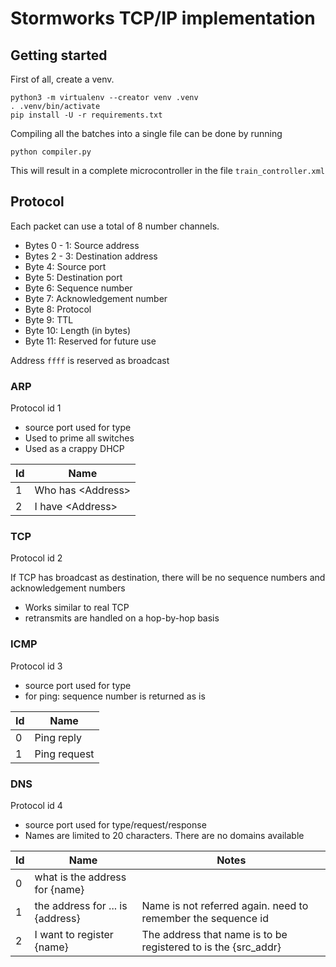 # Stormworks TCP/IP implementation

## Getting started

First of all, create a venv.

```shell
python3 -m virtualenv --creator venv .venv
. .venv/bin/activate
pip install -U -r requirements.txt
```

Compiling all the batches into a single file can be done by running

```shell
python compiler.py
```

This will result in a complete microcontroller in the file `train_controller.xml`

## Protocol

Each packet can use a total of 8 number channels.

 - Bytes 0 - 1: Source address
 - Bytes 2 - 3: Destination address
 - Byte 4: Source port
 - Byte 5: Destination port
 - Byte 6: Sequence number
 - Byte 7: Acknowledgement number
 - Byte 8: Protocol
 - Byte 9: TTL
 - Byte 10: Length (in bytes)
 - Byte 11: Reserved for future use

Address `ffff` is reserved as broadcast


### ARP

Protocol id 1

 - source port used for type
 - Used to prime all switches
 - Used as a crappy DHCP

| Id | Name                |
|----|---------------------|
| 1  | Who has \<Address\> |
| 2  | I have \<Address\>  |

### TCP

Protocol id 2

If TCP has broadcast as destination, there will be no sequence numbers and acknowledgement numbers

 - Works similar to real TCP
 - retransmits are handled on a hop-by-hop basis

### ICMP

Protocol id 3

 - source port used for type
 - for ping: sequence number is returned as is

| Id | Name         |
|----|--------------|
| 0  | Ping reply   |
| 1  | Ping request |

### DNS

Protocol id 4
 - source port used for type/request/response
 - Names are limited to 20 characters. There are no domains available

| Id | Name                             | Notes                                                          |
|----|----------------------------------|----------------------------------------------------------------|
| 0  | what is the address for {name}   |                                                                |
| 1  | the address for ... is {address} | Name is not referred again. need to remember the sequence id   |
| 2  | I want to register {name}        | The address that name is to be registered to is the {src_addr} |
